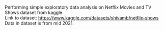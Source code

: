 Performing simple exploratory data analysis on Netflix Movies and TV Shows dataset from kaggle.<br />
Link to dataset: https://www.kaggle.com/datasets/shivamb/netflix-shows<br />
Data in dataset is from mid 2021.<br />

